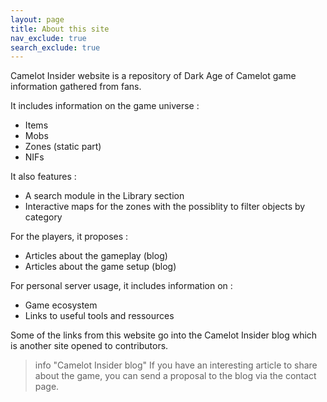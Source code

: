 ```yaml
---
layout: page
title: About this site
nav_exclude: true
search_exclude: true
---
```


Camelot Insider website is a repository of Dark Age of Camelot game information gathered from fans.

It includes information on the game universe :
- Items
- Mobs 
- Zones (static part)
- NIFs 

It also features : 
- A search module in the Library section
- Interactive maps for the zones with the possiblity to filter objects by category

For the players, it proposes : 
- Articles about the gameplay (blog)
- Articles about the game setup (blog)

For personal server usage, it includes information on : 
- Game ecosystem
- Links to useful tools and ressources

Some of the links from this website go into the Camelot Insider blog which is another site opened to contributors.
 
 
> info "Camelot Insider blog"
> If you have an interesting article to share about the game, you can send a proposal to the blog via the contact page.


